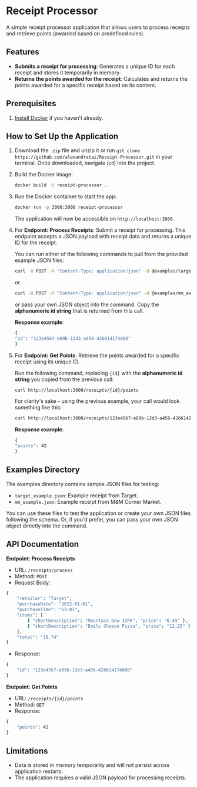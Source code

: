 # Receipt Processor
A simple receipt processor application that allows users to process receipts and retrieve points (awarded based on predefined rules).

## Features

+ **Submits a receipt for processing**: Generates a unique ID for each receipt and stores it temporarily in memory.
+ **Returns the points awarded for the receipt**: Calculates and returns the points awarded for a specific receipt based on its content.

## Prerequisites 

1. [Install Docker](https://www.docker.com/get-started) if you haven't already.

## How to Set Up the Application

1. Download the `.zip` file and unzip it or run `git clone https://github.com/alexandratai/Receipt-Processor.git` in your terminal. Once downloaded, navigate (`cd`) into the project.
2. Build the Docker image: 
    ```bash
   docker build -t receipt-processor .
    ```
3. Run the Docker container to start the app:
    ```bash 
   docker run -p 3000:3000 receipt-processor
    ```

    The application will now be accessible on `http://localhost:3000`.
4. For **Endpoint: Process Receipts**:
    Submit a receipt for processing. This endpoint accepts a JSON payload with receipt data and returns a unique ID for the receipt.

    You can run either of the following commands to pull from the provided example JSON files: 

    ```bash
    curl -X POST -H "Content-Type: application/json" -d @examples/target_example.json http://localhost:3000/receipts/process
    ```

    or

    ```bash
    curl -X POST -H "Content-Type: application/json" -d @examples/mm_example.json http://localhost:3000/receipts/process
    ```

    or pass your own JSON object into the command. Copy the **alphanumeric id string** that is returned from this call.

    **Response example**:

    ```bash
    {
    "id": "123e4567-e89b-12d3-a456-426614174000"
    }
    ```


5. For **Endpoint: Get Points**:
    Retrieve the points awarded for a specific receipt using its unique ID.
    
    Run the following command, replacing `{id}` with the **alphanumeric id string** you copied from the previous call:

    ```bash
    curl http://localhost:3000/receipts/{id}/points
    ```  

    For clarity's sake - using the previous example, your call would look something like this:

    ```bash
    curl http://localhost:3000/receipts/123e4567-e89b-12d3-a456-426614174000/points
    ```

     **Response example**:

    ```bash
    {
    "points": 42
    }
    ```
    
## Examples Directory

The examples directory contains sample JSON files for testing:

+ `target_example.json`: Example receipt from Target.
+ `mm_example.json`: Example receipt from M&M Corner Market.

You can use these files to test the application or create your own JSON files following the schema. Or, if you'd prefer, you can pass your own JSON object directly into the command.

## API Documentation

**Endpoint: Process Receipts**

+ URL: `/receipts/process`
+ Method: `POST`
+ Request Body:

```bash
{
    "retailer": "Target",
    "purchaseDate": "2022-01-01",
    "purchaseTime": "13:01",
    "items": [
        { "shortDescription": "Mountain Dew 12PK", "price": "6.49" },
        { "shortDescription": "Emils Cheese Pizza", "price": "12.25" }
    ],
    "total": "18.74"
}
```

+ Response:

```bash
{
    "id": "123e4567-e89b-12d3-a456-426614174000"
}
```

**Endpoint: Get Points**

+ URL: `/receipts/{id}/points`
+ Method: `GET`
+ Response:

```bash
{
    "points": 42
}
```

## Limitations

+ Data is stored in memory temporarily and will not persist across application restarts.
+ The application requires a valid JSON payload for processing receipts.